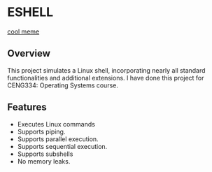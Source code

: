 # ESHELL

[cool meme](https://imgur.com/UwPdmpw)
## Overview
This project simulates a Linux shell, incorporating nearly all standard functionalities and additional extensions. I have done this project for CENG334: Operating Systems course.

## Features
- Executes Linux commands
- Supports piping.
- Supports parallel execution.
- Supports sequential execution.
- Supports subshells
- No memory leaks.
